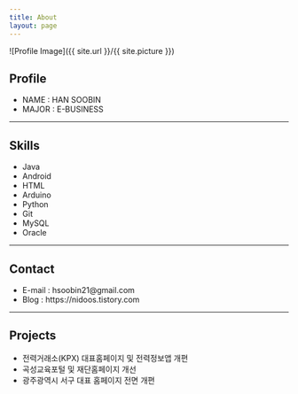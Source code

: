 ```yaml
---
title: About
layout: page
---
```

![Profile Image]({{ site.url }}/{{ site.picture }})


<h2>Profile</h2>

<ul>
	<li>NAME : HAN SOOBIN</li>
	<li>MAJOR : E-BUSINESS</li>
</ul>

<hr>

<h2>Skills</h2>

<ul class="skill-list">
	<li>Java</li>
	<li>Android</li>
	<li>HTML</li>
	<li>Arduino</li>
	<li>Python</li>
	<li>Git</li>
	<li>MySQL</li>
	<li>Oracle</li>
</ul>

<hr>

<h2>Contact</h2>

<ul>
	<li>E-mail : hsoobin21@gmail.com</li>
	<li>Blog : https://nidoos.tistory.com</li>
</ul>

<hr>

<h2>Projects</h2>

<ul>
	<li>전력거래소(KPX) 대표홈페이지 및 전력정보앱 개편</li>
	<li>곡성교육포털 및 재단홈페이지 개선</a></li>
	<li>광주광역시 서구 대표 홈페이지 전면 개편</li>
</ul>
